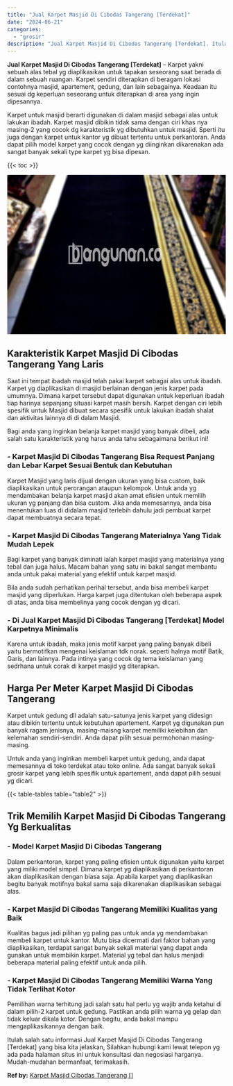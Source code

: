 ```yaml
---
title: "Jual Karpet Masjid Di Cibodas Tangerang [Terdekat]"
date: "2024-06-21"
categories: 
  - "grosir"
description: "Jual Karpet Masjid Di Cibodas Tangerang [Terdekat]. Itulah salah satu informasi Jual Karpet Masjid Di Cibodas Tangerang [Terdekat] yang bisa kita jelaskan,..."
---
```


**Jual Karpet Masjid Di Cibodas Tangerang \[Terdekat\]** – Karpet yakni sebuah alas tebal yg diaplikasikan untuk tapakan seseorang saat berada di dalam sebuah ruangan. Karpet sendiri diterapkan di beragam lokasi contohnya masjid, apartement, gedung, dan lain sebagainya. Keadaan itu sesuai dg keperluan seseorang untuk diterapkan di area yang ingin dipesannya.

Karpet untuk masjid berarti digunakan di dalam masjid sebagai alas untuk lakukan ibadah. Karpet masjid dibikin tidak sama dengan ciri khas nya masing-2 yang cocok dg karakteristik yg dibutuhkan untuk masjid. Sperti itu juga dengan karpet untuk kantor yg dibuat tertentu untuk perkantoran. Anda dapat pilih model karpet yang cocok dengan yg diinginkan dikarenakan ada sangat banyak sekali type karpet yg bisa dipesan.

{{< toc >}}

![Jual Karpet Masjid Di Cibodas Tangerang [Terdekat]](/images/grosir-karpet-murah-78.png)

## Karakteristik Karpet Masjid Di Cibodas Tangerang Yang Laris

Saat ini tempat ibadah masjid telah pakai karpet sebagai alas untuk ibadah. Karpet yg diaplikasikan di masjid berlainan dengan jenis karpet pada umumnya. Dimana karpet tersebut dapat digunakan untuk keperluan ibadah tiap harinya sepanjang situasi karpet masih bersih. Karpet dengan ciri lebih spesifik untuk Masjid dibuat secara spesifik untuk lakukan ibadah shalat dan aktivitas lainnya di di dalam Masjid.

Bagi anda yang inginkan belanja karpet masjid yang banyak dibeli, ada salah satu karakteristik yang harus anda tahu sebagaimana berikut ini!

### \- Karpet Masjid Di Cibodas Tangerang Bisa Request Panjang dan Lebar Karpet Sesuai Bentuk dan Kebutuhan

Karpet Masjid yang laris dijual dengan ukuran yang bisa custom, baik diaplikasikan untuk perorangan ataupun kelompok. Untuk anda yg mendambakan belanja karpet masjid akan amat efisien untuk memliih ukuran yg panjang dan bisa custom. Jika anda memesannya, anda bisa menentukan luas di didalam masjid terlebih dahulu jadi pembuat karpet dapat membuatnya secara tepat.

### \- Karpet Masjid Di Cibodas Tangerang Materialnya Yang Tidak Mudah Lepek

Bagi karpet yang banyak diminati ialah karpet masjid yang materialnya yang tebal dan juga halus. Macam bahan yang satu ini bakal sangat membantu anda untuk pakai material yang efektif untuk karpet masjid.

Bila anda sudah perhatikan perihal tersebut, anda bisa membeli karpet masjid yang diperlukan. Harga karpet juga ditentukan oleh beberapa aspek di atas, anda bisa membelinya yang cocok dengan yg dicari.

### \- Di Jual Karpet Masjid Di Cibodas Tangerang \[Terdekat\] Model Karpetnya Minimalis

Karena untuk ibadah, maka jenis motif karpet yang paling banyak dibeli yaitu bermotifkan mengenai keislaman tdk norak. seperti halnya motif Batik, Garis, dan lainnya. Pada intinya yang cocok dg tema keislaman yang sedrhana untuk corak di karpet masjid yg diterapkan.

## Harga Per Meter Karpet Masjid Di Cibodas Tangerang

Karpet untuk gedung dll adalah satu-satunya jenis karpet yang didesign atau dibikin tertentu untuk kebutuhan apartement. Karpet yg digunakan pun banyak ragam jenisnya, masing-maisng karpet memiliki kelebihan dan kelemahan sendiri-sendiri. Anda dapat pilih sesuai permohonan masing-masing.

Untuk anda yang inginkan membeli karpet untuk gedung, anda dapat memesannya di toko terdekat atau toko online. Ada sangat banyak sekali grosir karpet yang lebih spesifik untuk apartement, anda dapat pilih sesuai yg dicari.

{{< table-tables table="table2" >}}

## Trik Memilih Karpet Masjid Di Cibodas Tangerang Yg Berkualitas

### \- Model Karpet Masjid Di Cibodas Tangerang

Dalam perkantoran, karpet yang paling efisien untuk digunakan yaitu karpet yang miliki model simpel. Dimana karpet yg diaplikasikan di perkantoran akan diaplikasikan dengan biasa saja. Apabila karpet yang diaplikasikan begitu banyak motifnya bakal sama saja dikarenakan diaplikasikan sebagai alas.

### \- Karpet Masjid Di Cibodas Tangerang Memiliki Kualitas yang Baik

Kualitas bagus jadi pilihan yg paling pas untuk anda yg mendambakan membeli karpet untuk kantor. Mutu bisa dicermati dari faktor bahan yang diaplikasikan, terdapat sangat banyak sekali material yang dapat anda gunakan untuk membikin karpet. Material yg tebal dan halus menjadi beberapa material paling efektif untuk anda pilih.

### \- Karpet Masjid Di Cibodas Tangerang Memiliki Warna Yang Tidak Terlihat Kotor

Pemilihan warna terhitung jadi salah satu hal perlu yg wajib anda ketahui di dalam pilih-2 karpet untuk gedung. Pastikan anda pilih warna yg gelap dan tidak keluar dikala kotor. Dengan begitu, anda bakal mampu mengaplikasikannya dengan baik.

Itulah salah satu informasi Jual Karpet Masjid Di Cibodas Tangerang \[Terdekat\] yang bisa kita jelaskan, Silahkan hubungi kami lewat telepon yg ada pada halaman situs ini untuk konsultasi dan negosiasi harganya. Mudah-mudahan bermanfaat, terimakasih.

**Ref by:**  [Karpet Masjid Cibodas Tangerang []](https://id.wikipedia.org/wiki/Karpet)
